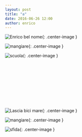 ```yaml
---
layout: post
title: "a"
date: 2016-06-26 12:00
author: enrico
---
```


![Enrico bel nome](http://images2.corriereobjects.it/methode_image/2014/06/05/Politica/Foto%20Gallery/00-Berlinguer-Fotogramma%20.jpg){: .center-image }

![mangiare](http://f.tqn.com/y/chemistry/1/S/T/h/donoteatordrink.jpg){: .center-image }

![scuola](http://www.seguonews.it/wp-content/uploads/2015/01/scuola.jpg){: .center-image }

<br><br><br><br><br><br><br><br>

![Lascia bici mare](http://sb.ecobnb.net/app/uploads/sites/2/2014/04/bici-mare.jpg){: .center-image }

![mangiare](http://f.tqn.com/y/chemistry/1/S/T/h/donoteatordrink.jpg){: .center-image }

![sfida](http://www.chiesaevangelicalugo.org/1/images/280_0_3129172_331964.jpg){: .center-image }
